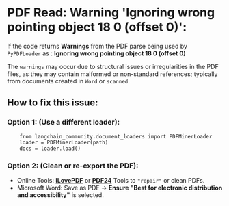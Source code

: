 # PDF Read: Warning 'Ignoring wrong pointing object 18 0 (offset 0)':

 If the code returns __Warnings__ from the PDF parse being used by `PyPDFLoader` as : __Ignoring wrong pointing object 18 0 (offset 0)__


The `warnings` may occur due to structural issues or irregularities in the PDF files, as they may contain malformed or non-standard references; typically from documents created in `Word` or `scanned`.

## How to fix this issue:

### Option 1: (Use a different loader):

        from langchain_community.document_loaders import PDFMinerLoader
        loader = PDFMinerLoader(path)
        docs = loader.load()

### Option 2: (Clean or re-export the PDF):
- Online Tools: __[ILovePDF](https://www.ilovepdf.com/repair-pdf)__ or __[PDF24](https://tools.pdf24.org/en/repair-pdf)__ Tools to `"repair"` or clean PDFs.
- Microsoft Word: Save as PDF → __Ensure "Best for electronic distribution and accessibility"__ is selected.
